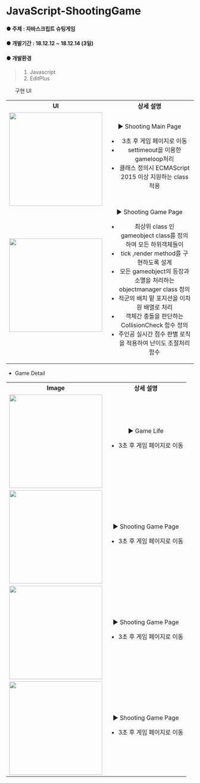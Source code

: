 # JavaScript-ShootingGame
#### ● 주제 : 자바스크립트 슈팅게임 
#### ● 개발기간 : 18.12.12 ~ 18.12.14 (3일)
#### ● 개발환경
> 1) Javascript
> 2) EditPlus
<ul
  <li>구현 UI</li>
</ul>

<table style="text-align:center;">
  <tr>
    <td><b>UI</b></td>
    <td><b>상세 설명</b></td>
  </tr>
    <tr>
    <td>
    <img src="https://postfiles.pstatic.net/MjAxOTA1MTNfNDcg/MDAxNTU3NzEwMTA4NjQx.j8iKFfY02y8khIcoQbSRD5YdoZlcEII022Qk-N-e87Ug.iKd8vgkvII3wYdkYL6-ejrsmqm5_56a5sbDFQiz7wOog.PNG.tag94/%EB%A9%94%EC%9D%B8.png?type=w966" width="250px"/>
    </td>
    <td>▶ Shooting Main Page<br>
      <ul>
        <li>3초 후 게임 페이지로 이동</li>
        <li>settimeout을 이용한 gameloop처리</li>
        <li>클래스 정의시 ECMAScript 2015 이상 지원하는 class 적용</li>
      </ul>
    </td>
  </tr>
  <tr>
    <td>
    <img src="https://postfiles.pstatic.net/MjAxOTA1MTNfMTc2/MDAxNTU3NzEwMjQ1MDM0.1AsdGyu28_5XmrWYLtfKt3R6nAXBcXXCB39Gqvp8oREg.HMoKzzPWJQrajMpbx3Qwzfy7FW2Ldd6C5bJ29Ma8f9Yg.PNG.tag94/%E3%85%81%E3%84%B4%E3%85%87%E3%84%B9.png?type=w966" width="250px"/>
    </td>
      <td>▶ Shooting Game Page<br>
      <ul>
        <li>최상위 class 인 gameobject class를 정의하여 모든 하위객체들이</li>
        <li>tick ,render method를 구현하도록 설계</li>
        <li>모든 gameobject의 등장과 소멸을 처리하는 objectmanager class 정의 </li>
        <li>적군의 배치 밑 포지션을 이차원 배열로 처리</li>
        <li>객체간 충돌을 판단하는 CollisionCheck 함수 정의</li>
        <li>주인공 실시간 점수 판별 로직을 적용하여 난이도 조절처리 함수</li>
      </ul>
    </td>
  </tr>
</table>
      
<ul>
  <li>Game Detail</li>
</ul>

<table style="text-align:center;">
  <tr>
    <td><b>Image</b></td>
    <td><b>상세 설명</b></td>
  </tr>
    <tr>
    <td>
    <img src="https://postfiles.pstatic.net/MjAxOTA1MTNfOTkg/MDAxNTU3NzEwNTM3MTMx.Q_BMqCSnHYcrAgtfrvjyL0eWrwlb8H_sZCs-qhmNeHwg.vHRv_ufSV3Ab11Bs_2cUtZcXOX_cDnxaELCIYHxuG_gg.PNG.tag94/hp.png?type=w966" width="250px"/>
    </td>
    <td>▶ Game Life<br>
      <ul>
        <li>3초 후 게임 페이지로 이동</li>
      </ul>
    </td>
  </tr>
  <tr>
    <td>
    <img src="https://postfiles.pstatic.net/MjAxOTA1MTNfMjg2/MDAxNTU3NzEwNTgyMzE0.9Y-EhixU0cpOmvvErhtcwTewiLTzvoJwDCHlWowYhfsg.XyVVCcKEeK13VYptxbbk659IZUVXa4I04pg1c-Oo9LMg.PNG.tag94/hp2.png?type=w966" width="250px"/>
    </td>
    <td>▶ Shooting Game Page<br>
      <ul>
        <li>3초 후 게임 페이지로 이동</li>
      </ul>
    </td>
  </tr>
  <tr>
    <td>
    <img src="https://postfiles.pstatic.net/MjAxOTA1MTNfMjYx/MDAxNTU3NzEwNTgyMzQy.xyimn8YFEW0FBJyHJ_4Qh8R_d1jVHTCueOuqA2daS5Eg.dzdS2-9scFFv1h1FauLHftkSXqPnqnkTnakAowZmFQ0g.PNG.tag94/monster1.png?type=w966" width="250px"/>
    </td>
    <td>▶ Shooting Game Page<br>
      <ul>
        <li>3초 후 게임 페이지로 이동</li>
      </ul>
    </td>
  </tr>
  <tr>
    <td>
    <img src="https://postfiles.pstatic.net/MjAxOTA1MTNfMjEx/MDAxNTU3NzEwNTgyNTIx.6lz6CDEq9w3N-L5XDuxT2bbtxNpDA_VlK4DGf-uTYb4g.8w4WFZ_JzKnuuwLUdHtr3XWAnwYvRQbmWImN8U95i6sg.PNG.tag94/ship.png?type=w966" width="250px"/>
    </td>
    <td>▶ Shooting Game Page<br>
      <ul>
        <li>3초 후 게임 페이지로 이동</li>
      </ul>
    </td>
  </tr>
</table>
  
